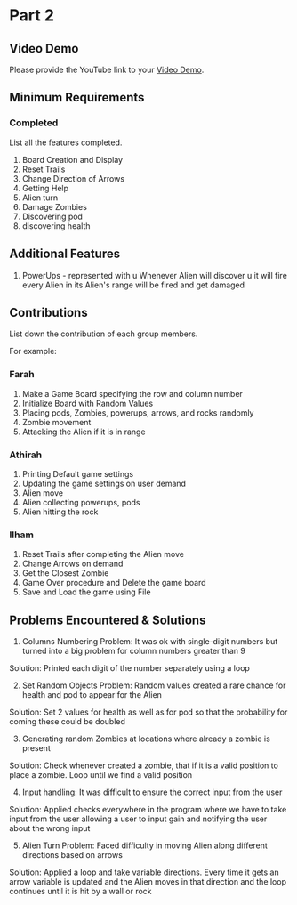 # Part 2

## Video Demo

Please provide the YouTube link to your [Video Demo](https://youtube.com).

## Minimum Requirements

### Completed

List all the features completed.

1. Board Creation and Display
2. Reset Trails
3. Change Direction of Arrows
4. Getting Help
5. Alien turn
6. Damage Zombies
7. Discovering pod
8. discovering health


## Additional Features

1. PowerUps - represented with u
Whenever Alien will discover u it will fire every Alien in its Alien's range will be fired and get damaged

## Contributions

List down the contribution of each group members.

For example:

### Farah 

1. Make a Game Board specifying the row and column number
2. Initialize Board with Random Values
3. Placing pods, Zombies, powerups, arrows, and rocks randomly
4. Zombie movement
5. Attacking the Alien if it is in range


### Athirah


1. Printing Default game settings
2. Updating the game settings on user demand
3. Alien move
4. Alien collecting powerups, pods
5. Alien hitting the rock

### Ilham

1. Reset Trails after completing the Alien move
2. Change Arrows on demand
3. Get the Closest Zombie
4. Game Over procedure and Delete the game board
5. Save and Load the game using File

## Problems Encountered & Solutions

1. Columns Numbering Problem:
It was ok with single-digit numbers but turned into a big problem for column numbers greater than 9

Solution:
Printed each digit of the number separately using a loop

2. Set Random Objects Problem:
Random values created a rare chance for health and pod to appear for the Alien

Solution:
Set 2 values for health as well as for pod so that the probability for coming these could be doubled

3. Generating random Zombies at locations where already a zombie is present

Solution:
Check whenever created a zombie, that if it is a valid position to place a zombie. Loop until we find a valid position

4. Input handling: It was difficult to ensure the correct input from the user

Solution:
Applied checks everywhere in the program where we have to take input from the user allowing a user to input gain and notifying the user about the wrong input 

5. Alien Turn Problem:
Faced difficulty in moving Alien along different directions based on arrows

Solution:
Applied a loop and take variable directions. Every time it gets an arrow variable is updated and the Alien moves in that direction and the loop continues until it is hit by a wall or rock
